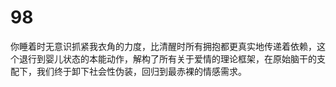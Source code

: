 # 98
你睡着时无意识抓紧我衣角的力度，比清醒时所有拥抱都更真实地传递着依赖，这个退行到婴儿状态的本能动作，解构了所有关于爱情的理论框架，在原始脑干的支配下，我们终于卸下社会性伪装，回归到最赤裸的情感需求。
